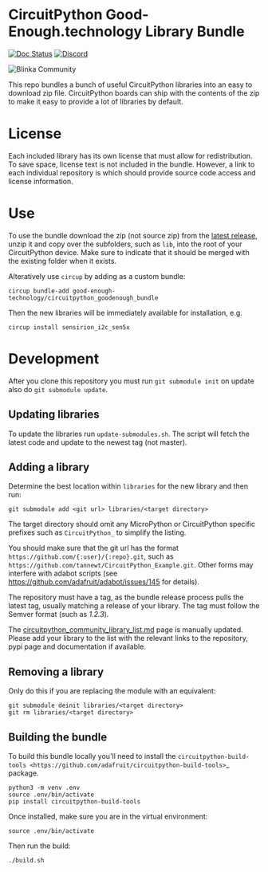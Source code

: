 # CircuitPython Good-Enough.technology Library Bundle

[![Doc Status](https://readthedocs.org/projects/circuitpython/badge/?version=latest)](https://circuitpython.readthedocs.io/en/latest/docs/drivers.html) [![Discord](https://img.shields.io/discord/327254708534116352.svg)](https://adafru.it/discord)

![Blinka Community](https://github.com/adafruit/CircuitPython_Community_Bundle/blob/main/adafruit_circuitpython_community_bundle_100_large.png)

This repo bundles a bunch of useful CircuitPython libraries into an easy to
download zip file. CircuitPython boards can ship with the contents of the zip to
make it easy to provide a lot of libraries by default.

# License
Each included library has its own license that must allow for redistribution. To
save space, license text is not included in the bundle. However, a link to each
individual repository is which should provide source code access and license
information.

# Use
To use the bundle download the zip (not source zip) from the
[latest release](https://github.com/good-enough-technology/CircuitPython_GoodEnough_Bundle/releases/latest),
unzip it and copy over the subfolders, such as `lib`, into the root of your
CircuitPython device. Make sure to indicate that it should be merged with the
existing folder when it exists.

Alteratively use `circup` by adding as a custom bundle:
```
circup bundle-add good-enough-technology/circuitpython_goodenough_bundle
```

Then the new libraries will be immediately available for installation, e.g.
```
circup install sensirion_i2c_sen5x
```

# Development

After you clone this repository you must run `git submodule init` on update
also do `git submodule update`.

## Updating libraries
To update the libraries run `update-submodules.sh`. The script will fetch the
latest code and update to the newest tag (not master).

## Adding a library
Determine the best location within `libraries` for the new library and then run:

    git submodule add <git url> libraries/<target directory>

The target directory should omit any MicroPython or CircuitPython specific
prefixes such as `CircuitPython_` to simplify the listing.

You should make sure that the git url has the format `https://github.com/{:user}/{:repo}.git`,
such as `https://github.com/tannewt/CircuitPython_Example.git`.  Other forms may interfere with
adabot scripts (see https://github.com/adafruit/adabot/issues/145 for details).

The repository must have a tag, as the bundle release process pulls the latest tag, usually
matching a release of your library. The tag must follow the Semver format (such as *1.2.3*).

The [circuitpython_community_library_list.md](circuitpython_community_library_list.md) page is
manually updated. Please add your library to the list with the relevant links to the repository,
pypi page and documentation if available.

## Removing a library
Only do this if you are replacing the module with an equivalent:

    git submodule deinit libraries/<target directory>
    git rm libraries/<target directory>

## Building the bundle
To build this bundle locally you'll need to install the
`circuitpython-build-tools <https://github.com/adafruit/circuitpython-build-tools>`_ package.

    python3 -m venv .env
    source .env/bin/activate
    pip install circuitpython-build-tools

Once installed, make sure you are in the virtual environment:

    source .env/bin/activate

Then run the build:

    ./build.sh
